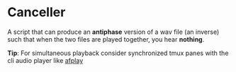# Canceller
A script that can produce an **antiphase** version of a wav file (an inverse) such that when the two files are played together, you hear **nothing**.

**Tip**: For simultaneous playback consider synchronized tmux panes with the cli audio player like [afplay](https://github.com/sqmk/afplay)
